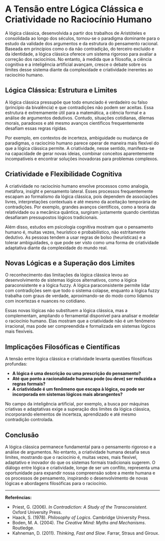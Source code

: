 # A Tensão entre Lógica Clássica e Criatividade no Raciocínio Humano

A lógica clássica, desenvolvida a partir dos trabalhos de Aristóteles e consolidada ao longo dos séculos, tornou-se o paradigma dominante para o estudo da validade dos argumentos e da estrutura do pensamento racional. Baseada em princípios como o da não contradição, do terceiro excluído e da identidade, a lógica clássica oferece um sistema rigoroso para avaliar a correção dos raciocínios. No entanto, à medida que a filosofia, a ciência cognitiva e a inteligência artificial avançam, cresce o debate sobre os limites desse sistema diante da complexidade e criatividade inerentes ao raciocínio humano.

## Lógica Clássica: Estrutura e Limites

A lógica clássica pressupõe que todo enunciado é verdadeiro ou falso (princípio da bivalência) e que contradições não podem ser aceitas. Essa estrutura é extremamente útil para a matemática, a ciência formal e a análise de argumentos dedutivos. Contudo, situações cotidianas, dilemas morais, paradoxos e até mesmo avanços científicos frequentemente desafiam essas regras rígidas.

Por exemplo, em contextos de incerteza, ambiguidade ou mudança de paradigmas, o raciocínio humano parece operar de maneira mais flexível do que a lógica clássica permite. A criatividade, nesse sentido, manifesta-se na capacidade de gerar novas ideias, combinar conceitos aparentemente incompatíveis e encontrar soluções inovadoras para problemas complexos.

## Criatividade e Flexibilidade Cognitiva

A criatividade no raciocínio humano envolve processos como analogia, metáfora, insight e pensamento lateral. Esses processos frequentemente escapam ao formalismo da lógica clássica, pois dependem de associações livres, interpretações contextuais e até mesmo da aceitação temporária de contradições. Por exemplo, grandes avanços científicos, como a teoria da relatividade ou a mecânica quântica, surgiram justamente quando cientistas desafiaram pressupostos lógicos tradicionais.

Além disso, estudos em psicologia cognitiva mostram que o pensamento humano é, muitas vezes, heurístico e probabilístico, não estritamente dedutivo. As pessoas tendem a usar regras de bolso (heurísticas) e a tolerar ambiguidades, o que pode ser visto como uma forma de criatividade adaptativa diante da complexidade do mundo real.

## Novas Lógicas e a Superação dos Limites

O reconhecimento das limitações da lógica clássica levou ao desenvolvimento de sistemas lógicos alternativos, como a lógica paraconsistente e a lógica fuzzy. A lógica paraconsistente permite lidar com contradições sem que todo o sistema colapse, enquanto a lógica fuzzy trabalha com graus de verdade, aproximando-se do modo como lidamos com incertezas e nuances no cotidiano.

Essas novas lógicas não substituem a lógica clássica, mas a complementam, ampliando o ferramental disponível para analisar e modelar o raciocínio humano. Elas mostram que a criatividade não é um fenômeno irracional, mas pode ser compreendida e formalizada em sistemas lógicos mais flexíveis.

## Implicações Filosóficas e Científicas

A tensão entre lógica clássica e criatividade levanta questões filosóficas profundas:  
- **A lógica é uma descrição ou uma prescrição do pensamento?**  
- **Até que ponto a racionalidade humana pode (ou deve) ser reduzida a regras formais?**  
- **A criatividade é um fenômeno que escapa à lógica, ou pode ser incorporada em sistemas lógicos mais abrangentes?**

No campo da inteligência artificial, por exemplo, a busca por máquinas criativas e adaptativas exige a superação dos limites da lógica clássica, incorporando elementos de incerteza, aprendizado e até mesmo contradição controlada.

## Conclusão

A lógica clássica permanece fundamental para o pensamento rigoroso e a análise de argumentos. No entanto, a criatividade humana desafia seus limites, mostrando que o raciocínio é, muitas vezes, mais flexível, adaptativo e inovador do que os sistemas formais tradicionais sugerem. O diálogo entre lógica e criatividade, longe de ser um conflito, representa uma oportunidade para expandir nossa compreensão sobre a mente humana e os processos de pensamento, inspirando o desenvolvimento de novas lógicas e abordagens filosóficas para o raciocínio.

---

**Referências:**
- Priest, G. (2006). *In Contradiction: A Study of the Transconsistent*. Oxford University Press.
- Haack, S. (1978). *Philosophy of Logics*. Cambridge University Press.
- Boden, M. A. (2004). *The Creative Mind: Myths and Mechanisms*. Routledge.
- Kahneman, D. (2011). *Thinking, Fast and Slow*. Farrar, Straus and Giroux.